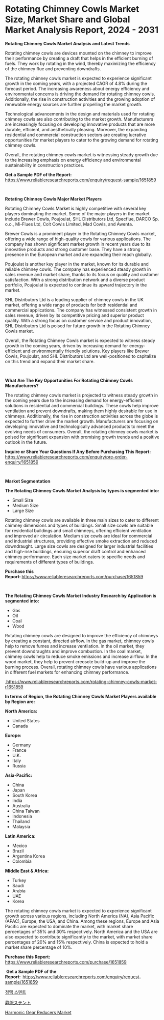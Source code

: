 <p><h1>Rotating Chimney Cowls Market Size, Market Share and Global Market Analysis Report, 2024 - 2031</h1></p><p><strong>Rotating Chimney Cowls Market Analysis and Latest Trends</strong></p>
<p><p>Rotating chimney cowls are devices mounted on the chimney to improve their performance by creating a draft that helps in the efficient burning of fuels. They work by rotating in the wind, thereby maximizing the efficiency of the chimney flue and preventing downdrafts.</p><p>The rotating chimney cowls market is expected to experience significant growth in the coming years, with a projected CAGR of 4.8% during the forecast period. The increasing awareness about energy efficiency and environmental concerns is driving the demand for rotating chimney cowls. Additionally, the rise in construction activities and the growing adoption of renewable energy sources are further propelling the market growth.</p><p>Technological advancements in the design and materials used for rotating chimney cowls are also contributing to the market growth. Manufacturers are increasingly focusing on developing innovative products that are more durable, efficient, and aesthetically pleasing. Moreover, the expanding residential and commercial construction sectors are creating lucrative opportunities for market players to cater to the growing demand for rotating chimney cowls.</p><p>Overall, the rotating chimney cowls market is witnessing steady growth due to the increasing emphasis on energy efficiency and environmental sustainability in construction practices.</p></p>
<p><strong>Get a Sample PDF of the Report:&nbsp;</strong> <a href="https://www.reliableresearchreports.com/enquiry/request-sample/1651859">https://www.reliableresearchreports.com/enquiry/request-sample/1651859</a></p>
<p>&nbsp;</p>
<p><strong>Rotating Chimney Cowls Major Market Players</strong></p>
<p><p>Rotating Chimney Cowls Market is highly competitive with several key players dominating the market. Some of the major players in the market include Brewer Cowls, Poujoulat, SHL Distributors Ltd, Specflue, DARCO Sp. o.o., Mi-Flues Ltd, Colt Cowls Limited, Mad Cowls, and Awenta.</p><p>Brewer Cowls is a prominent player in the Rotating Chimney Cowls market, offering a wide range of high-quality cowls for various applications. The company has shown significant market growth in recent years due to its innovative products and strong customer base. They have a strong presence in the European market and are expanding their reach globally.</p><p>Poujoulat is another key player in the market, known for its durable and reliable chimney cowls. The company has experienced steady growth in sales revenue and market share, thanks to its focus on quality and customer satisfaction. With a strong distribution network and a diverse product portfolio, Poujoulat is expected to continue its upward trajectory in the market.</p><p>SHL Distributors Ltd is a leading supplier of chimney cowls in the UK market, offering a wide range of products for both residential and commercial applications. The company has witnessed consistent growth in sales revenue, driven by its competitive pricing and superior product quality. With a strong focus on customer service and product innovation, SHL Distributors Ltd is poised for future growth in the Rotating Chimney Cowls market.</p><p>Overall, the Rotating Chimney Cowls market is expected to witness steady growth in the coming years, driven by increasing demand for energy-efficient and environmentally friendly solutions. Key players like Brewer Cowls, Poujoulat, and SHL Distributors Ltd are well-positioned to capitalize on this trend and expand their market share.</p></p>
<p>&nbsp;</p>
<p><strong>What Are The Key Opportunities For Rotating Chimney Cowls Manufacturers?</strong></p>
<p><p>The rotating chimney cowls market is projected to witness steady growth in the coming years due to the increasing demand for energy-efficient solutions in residential and commercial buildings. These cowls help improve ventilation and prevent downdrafts, making them highly desirable for use in chimneys. Additionally, the rise in construction activities across the globe is expected to further drive the market growth. Manufacturers are focusing on developing innovative and technologically advanced products to meet the evolving needs of consumers. Overall, the rotating chimney cowls market is poised for significant expansion with promising growth trends and a positive outlook in the future.</p></p>
<p><strong>Inquire or Share Your Questions If Any Before Purchasing This Report:</strong> <a href="https://www.reliableresearchreports.com/enquiry/pre-order-enquiry/1651859">https://www.reliableresearchreports.com/enquiry/pre-order-enquiry/1651859</a></p>
<p>&nbsp;</p>
<p><strong>Market Segmentation</strong></p>
<p><strong>The Rotating Chimney Cowls Market Analysis by types is segmented into:</strong></p>
<p><ul><li>Small Size</li><li>Medium Size</li><li>Large Size</li></ul></p>
<p><p>Rotating chimney cowls are available in three main sizes to cater to different chimney dimensions and types of buildings. Small size cowls are suitable for residential buildings and small chimneys, offering efficient ventilation and improved air circulation. Medium size cowls are ideal for commercial and industrial structures, providing effective smoke extraction and reduced downdraught. Large size cowls are designed for larger industrial facilities and high-rise buildings, ensuring superior draft control and enhanced chimney performance. Each size market caters to specific needs and requirements of different types of buildings.</p></p>
<p><strong>Purchase this Report:&nbsp;</strong><a href="https://www.reliableresearchreports.com/purchase/1651859">https://www.reliableresearchreports.com/purchase/1651859</a></p>
<p>&nbsp;</p>
<p><strong>The Rotating Chimney Cowls Market Industry Research by Application is segmented into:</strong></p>
<p><ul><li>Gas</li><li>Oil</li><li>Coal</li><li>Wood</li></ul></p>
<p><p>Rotating chimney cowls are designed to improve the efficiency of chimneys by creating a constant, directed airflow. In the gas market, chimney cowls help to remove fumes and increase ventilation. In the oil market, they prevent downdraughts and improve combustion. In the coal market, chimney cowls help to reduce smoke emissions and increase airflow. In the wood market, they help to prevent creosote build-up and improve the burning process. Overall, rotating chimney cowls have various applications in different fuel markets for enhancing chimney performance.</p></p>
<p><a href="https://www.reliableresearchreports.com/rotating-chimney-cowls-market-r1651859">&nbsp;https://www.reliableresearchreports.com/rotating-chimney-cowls-market-r1651859</a></p>
<p><strong>In terms of Region, the Rotating Chimney Cowls Market Players available by Region are:</strong></p>
<p>
    <p> <strong> North America: </strong>
        <ul>
            <li>United States</li>
            <li>Canada</li>
        </ul>
        </p> 
    <p> <strong> Europe: </strong>
        <ul>
            <li>Germany</li>
            <li>France</li>
            <li>U.K.</li>
            <li>Italy</li>
            <li>Russia</li>
        </ul>
        </p> 
    <p> <strong> Asia-Pacific: </strong>
        <ul>
            <li>China</li>
            <li>Japan</li>
            <li>South Korea</li>
            <li>India</li>
            <li>Australia</li>
            <li>China Taiwan</li>
            <li>Indonesia</li>
            <li>Thailand</li>
            <li>Malaysia</li>
        </ul>
        </p> 
    <p> <strong> Latin America: </strong>
        <ul>
            <li>Mexico</li>
            <li>Brazil</li>
            <li>Argentina Korea</li>
            <li>Colombia</li>
        </ul>
        </p> 
    <p> <strong> Middle East & Africa: </strong>
        <ul>
            <li>Turkey</li>
            <li>Saudi</li>
            <li>Arabia</li>
            <li>UAE</li>
            <li>Korea</li>
        </ul>
    </p>
    </p>
<p><p>The rotating chimney cowls market is expected to experience significant growth across various regions, including North America (NA), Asia Pacific (APAC), Europe, the USA, and China. Among these regions, Europe and Asia Pacific are expected to dominate the market, with market share percentages of 35% and 30% respectively. North America and the USA are also expected to contribute significantly to the market, with market share percentages of 20% and 15% respectively. China is expected to hold a market share percentage of 10%.</p></p>
<p><strong>Purchase this Report: </strong><a href="https://www.reliableresearchreports.com/purchase/1651859">https://www.reliableresearchreports.com/purchase/1651859</a></p>
<p>&nbsp;<strong>Get a Sample PDF of the Report:&nbsp;&nbsp;</strong><a href="https://www.reliableresearchreports.com/enquiry/request-sample/1651859">https://www.reliableresearchreports.com/enquiry/request-sample/1651859</a></p>
<p><strong></strong></p>
<p><p><a href="https://github.com/hzumrdvas204296/Market-Research-Report-List-1/blob/main/122908638374.md">정맥 스텐트</a></p><p><a href="https://github.com/avbqbctihcbe2/Market-Research-Report-List-1/blob/main/121761138379.md">静脈ステント</a></p><p><a href="https://github.com/pizolina/Market-Research-Report-List-4/blob/main/harmonic-gear-reducers-market.md">Harmonic Gear Reducers Market</a></p></p>